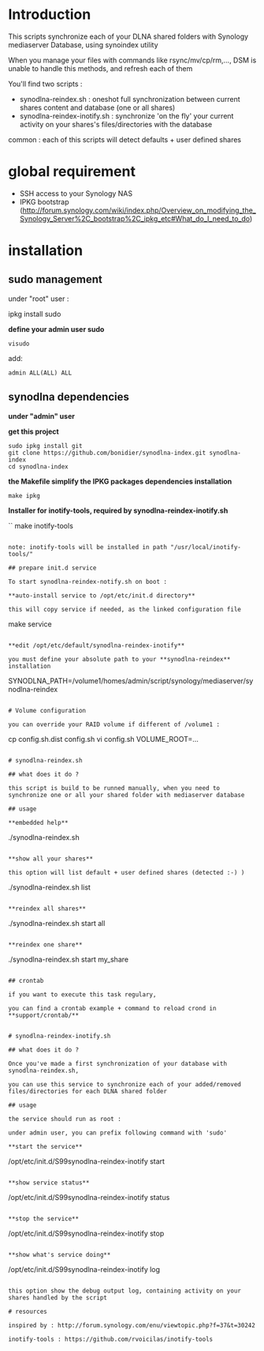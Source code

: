 # Introduction

This scripts synchronize each of your DLNA shared folders with Synology mediaserver Database, using synoindex utility

When you manage your files with commands like rsync/mv/cp/rm,..., DSM is unable to handle this methods, and refresh each of them

You'll find two scripts : 
 - synodlna-reindex.sh  : oneshot full synchronization between current shares content and database (one or all shares)
 - synodlna-reindex-inotify.sh  : synchronize 'on the fly' your current activity on your shares's files/directories with the database 

common : each of this scripts will detect defaults + user defined shares

# global requirement

 - SSH access to your Synology NAS
 - IPKG bootstrap (http://forum.synology.com/wiki/index.php/Overview_on_modifying_the_Synology_Server%2C_bootstrap%2C_ipkg_etc#What_do_I_need_to_do)

# installation

## sudo management

under "root" user :

ipkg install sudo

**define your admin user sudo**

```
visudo
```

add:

```
admin ALL(ALL) ALL
```

## synodlna dependencies

**under "admin" user**

**get this project**

```
sudo ipkg install git
git clone https://github.com/bonidier/synodlna-index.git synodlna-index
cd synodlna-index
```


**the Makefile simplify the IPKG packages dependencies installation**

```
make ipkg
```

**Installer for inotify-tools, required by synodlna-reindex-inotify.sh**

`` 
make inotify-tools
```

note: inotify-tools will be installed in path "/usr/local/inotify-tools/"

## prepare init.d service

To start synodlna-reindex-notify.sh on boot :

**auto-install service to /opt/etc/init.d directory**

this will copy service if needed, as the linked configuration file

```
make service
```

**edit /opt/etc/default/synodlna-reindex-inotify**

you must define your absolute path to your **synodlna-reindex** installation

```
SYNODLNA_PATH=/volume1/homes/admin/script/synology/mediaserver/synodlna-reindex
```

# Volume configuration

you can override your RAID volume if different of /volume1 :

```
cp config.sh.dist config.sh
vi config.sh
VOLUME_ROOT=...
```

# synodlna-reindex.sh 

## what does it do ?

this script is build to be runned manually, when you need to synchronize one or all your shared folder with mediaserver database

## usage

**embedded help**
```
./synodlna-reindex.sh
```

**show all your shares**

this option will list default + user defined shares (detected :-) )

```
./synodlna-reindex.sh list
```

**reindex all shares**

```
./synodlna-reindex.sh start all
```

**reindex one share**

```
./synodlna-reindex.sh start my_share
```

## crontab

if you want to execute this task regulary,

you can find a crontab example + command to reload crond in **support/crontab/**


# synodlna-reindex-inotify.sh 

## what does it do ?

Once you've made a first synchronization of your database with synodlna-reindex.sh,

you can use this service to synchronize each of your added/removed files/directories for each DLNA shared folder

## usage

the service should run as root :

under admin user, you can prefix following command with 'sudo'

**start the service**

```
/opt/etc/init.d/S99synodlna-reindex-inotify start
```

**show service status**

```
/opt/etc/init.d/S99synodlna-reindex-inotify status
```

**stop the service**

```
/opt/etc/init.d/S99synodlna-reindex-inotify stop
```

**show what's service doing**

```
/opt/etc/init.d/S99synodlna-reindex-inotify log
```

this option show the debug output log, containing activity on your shares handled by the script

# resources

inspired by : http://forum.synology.com/enu/viewtopic.php?f=37&t=30242

inotify-tools : https://github.com/rvoicilas/inotify-tools

